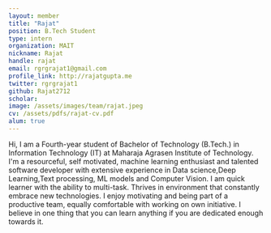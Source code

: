 ```yaml
---
layout: member
title: "Rajat"
position: B.Tech Student
type: intern
organization: MAIT
nickname: Rajat
handle: rajat
email: rgrgrajat1@gmail.com
profile_link: http://rajatgupta.me
twitter: rgrgrajat1
github: Rajat2712
scholar: 
image: /assets/images/team/rajat.jpeg
cv: /assets/pdfs/rajat-cv.pdf
alum: true
---
```

Hi, I am a Fourth-year student of Bachelor of Technology (B.Tech.) in Information Technology (IT) at Maharaja Agrasen Institute of Technology. I'm a resourceful, self motivated, machine learning enthusiast and talented software developer with extensive experience in Data science,Deep Learning,Text processing, ML models and Computer Vision. I am quick learner with the ability to multi-task. Thrives in environment that constantly embrace new technologies. I enjoy motivating and being part of a productive team, equally comfortable with working on own initiative. I believe in one thing that you can learn anything if you are dedicated enough towards it.

